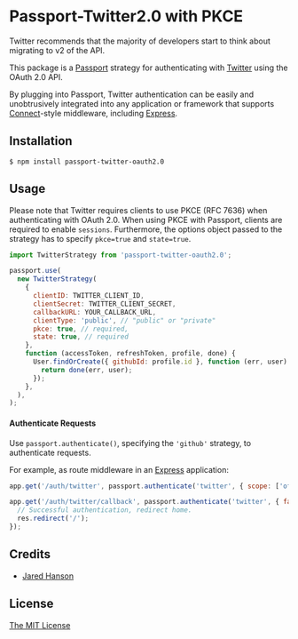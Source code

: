 # Passport-Twitter2.0 with PKCE

Twitter recommends that the majority of developers start to think about migrating to v2 of the API.

This package is a [Passport](http://passportjs.org/) strategy for authenticating with [Twitter](https://twitter.com/)
using the OAuth 2.0 API.

By plugging into Passport, Twitter authentication can be easily and
unobtrusively integrated into any application or framework that supports
[Connect](http://www.senchalabs.org/connect/)-style middleware, including
[Express](http://expressjs.com/).

## Installation

```shell
$ npm install passport-twitter-oauth2.0
```

## Usage

Please note that Twitter requires clients to use PKCE (RFC 7636) when authenticating with OAuth 2.0. When using PKCE with Passport, clients are required to enable `sessions`. Furthermore, the options object passed to the strategy has to specify `pkce=true` and `state=true`.

```javascript
import TwitterStrategy from 'passport-twitter-oauth2.0';

passport.use(
  new TwitterStrategy(
    {
      clientID: TWITTER_CLIENT_ID,
      clientSecret: TWITTER_CLIENT_SECRET,
      callbackURL: YOUR_CALLBACK_URL,
      clientType: 'public', // "public" or "private"
      pkce: true, // required,
      state: true, // required
    },
    function (accessToken, refreshToken, profile, done) {
      User.findOrCreate({ githubId: profile.id }, function (err, user) {
        return done(err, user);
      });
    },
  ),
);
```

#### Authenticate Requests

Use `passport.authenticate()`, specifying the `'github'` strategy, to
authenticate requests.

For example, as route middleware in an [Express](http://expressjs.com/)
application:

```javascript
app.get('/auth/twitter', passport.authenticate('twitter', { scope: ['offline.access'] }));

app.get('/auth/twitter/callback', passport.authenticate('twitter', { failureRedirect: '/login' }), function (req, res) {
  // Successful authentication, redirect home.
  res.redirect('/');
});
```

## Credits

- [Jared Hanson](http://github.com/jaredhanson)

## License

[The MIT License](http://opensource.org/licenses/MIT)
